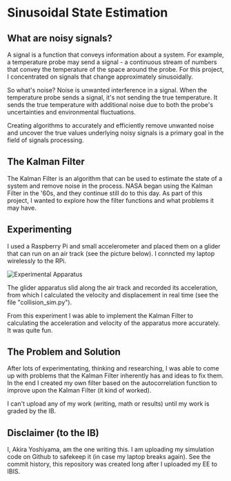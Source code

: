 
# Sinusoidal State Estimation

## What are noisy signals?

A signal is a function that conveys information about a system. For example, a temperature probe may send a signal - a continuous stream of numbers that convey the temperature of the space around the probe. For this project, I concentrated on signals that change approximately sinusoidally.

So what's noise? Noise is unwanted interference in a signal. When the temperature probe sends a signal, it's not sending the true temperature. It sends the true temperature with additional noise due to both the probe's uncertainties and environmental fluctuations.

Creating algorithms to accurately and efficiently remove unwanted noise and uncover the true values underlying noisy signals is a primary goal in the field of signals processing.

## The Kalman Filter

The Kalman Filter is an algorithm that can be used to estimate the state of a system and remove noise in the process. NASA began using the Kalman Filter in the '60s, and they continue still do to this day. As part of this project, I wanted to explore how the filter functions and what problems it may have.

## Experimenting

I used a Raspberry Pi and small accelerometer and placed them on a glider that can run on an air track (see the picture below). I conncted my laptop wirelessly to the RPi.

![Experimental Apparatus](http://url/to/img.png)

The glider apparatus slid along the air track and recorded its acceleration, from which I calculated the velocity and displacement in real time (see the file "collision_sim.py").

From this experiment I was able to implement the Kalman Filter to calculating the acceleration and velocity of the apparatus more accurately. It was quite fun.

## The Problem and Solution

After lots of experimentating, thinking and researching, I was able to come up with problems that the Kalman Filter inherently has and ideas to fix them. In the end I created my own filter based on the autocorrelation function to improve upon the Kalman Filter (it kind of worked).

I can't upload any of my work (writing, math or results) until my work is graded by the IB.

## Disclaimer (to the IB)

I, Akira Yoshiyama, am the one writing this. I am uploading my simulation code on Github to safekeep it (in case my laptop breaks again). See the commit history, this repository was created long after I uploaded my EE to IBIS.